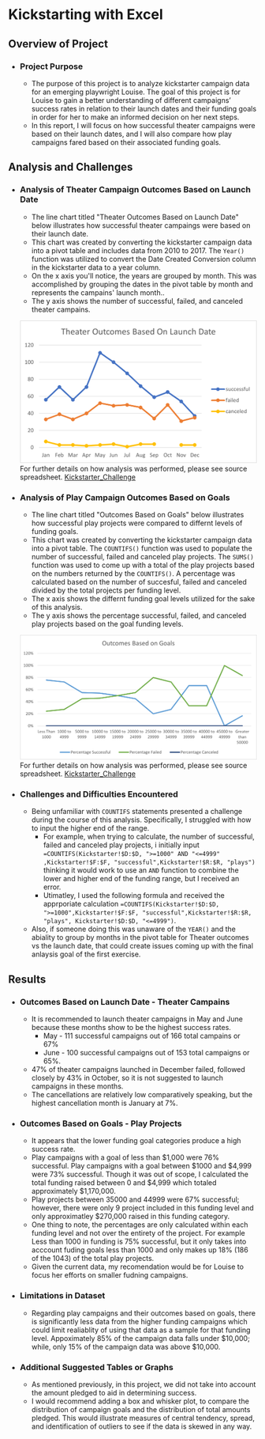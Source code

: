 # **Kickstarting with Excel**

## **Overview of Project**

 - ### Project Purpose
   - The purpose of this project is to analyze kickstarter campaign data for an emerging playwright Louise. The goal of  this project is for Louise to gain a better understanding of different campaigns’ success rates in relation to their launch dates and their funding goals in order for her to make an informed decision on her next steps. 
   - In this report, I will focus on how successful theater campaigns were based on their launch dates, and I will also compare how play campaigns fared based on their associated funding goals.

## Analysis and Challenges

 - ### Analysis of Theater Campaign Outcomes Based on Launch Date
   -  The line chart titled "Theater Outcomes Based on Launch Date" below illustrates how successful theater campaings were based on their launch date.
   -  This chart was created by converting the kickstarter campaign data into a pivot table and includes data from 2010 to 2017.  The `Year()` function was utilized to convert the Date Created Conversion column in the kickstarter data to a year column.  
   -  On the x axis you'll notice, the years are grouped by month.  This was accomplished by grouping the dates in the pivot table by month and represents the campains' launch month.. 
   -  The y axis shows the number of successful, failed, and canceled theater campains. 

   ![Theater_Outcomes_vs_Launch](Resources/Theater_Outcomes_vs_Launch.png)
    For further details on how analysis was performed, please see source spreadsheet. 
    [Kickstarter_Challenge](Kickstarter_Challenge.zip)

 - ### Analysis of Play Campaign Outcomes Based on Goals
   - The line chart titled "Outcomes Based on Goals" below illustrates how successful play projects were compared to differnt levels of funding goals.
   - This chart was created by converting the kickstarter campaign data into a pivot table.  The `COUNTIFS()` function was used to populate the number of successful, failed and canceled play projects.  The `SUMS()` function was used to come up with a total of the play projects based on the numbers returned by the `COUNTIFS()`.  A percentage was calculated based on the number of succesful, failed and canceled divided by the total projects per funding level. 
   -  The x axis shows the differnt funding goal levels utilized for the sake of this analysis.  
   -  The y axis shows the percentage successful, failed, and canceled play projects based on the goal funding levels.
   
   ![Outcomes_vs_Goals](Resources/Outcomes_vs_Goals.png)
   For further details on how analysis was performed, please see source spreadsheet. 
   [Kickstarter_Challenge](Kickstarter_Challenge.zip)

 - ### Challenges and Difficulties Encountered
   - Being unfamiliar with `COUNTIFS` statements presented a challenge during the course of this analysis. Specifically, I struggled with how to input the higher end of the range.  
     - For example, when trying to calculate, the number of successful, failed and canceled play projects, i initially input `=COUNTIFS(Kickstarter!$D:$D, ">=1000" AND "<=4999" ,Kickstarter!$F:$F, "successful",Kickstarter!$R:$R, "plays")` thinking it would work to use an `AND` function to combine the lower and higher end of the funding range, but I received an error.  
     - Utimatley, I used the following formula and received the apprporiate calculation `=COUNTIFS(Kickstarter!$D:$D, ">=1000",Kickstarter!$F:$F, "successful",Kickstarter!$R:$R, "plays", Kickstarter!$D:$D, "<=4999")`.
   - Also, if someone doing this was unaware of the `YEAR()` and the abiality to group by months in the pivot table for Theater outcomes vs the launch date, that could create issues coming up with the final anlaysis goal of the first exercise.


## Results

 - ### Outcomes Based on Launch Date - Theater Campains
   - It is recommended to launch theater campaigns in May and June because these months show to be the highest success rates.
     - May - 111 successful campaigns out of 166 total campains or 67% 
     - June - 100 successful campaigns out of 153 total campaigns or 65%. 
   - 47% of theater campaigns launched in December failed, followed closely by 43% in October, so it is not suggested to launch campaigns in these months.  
   - The cancellations are relatively low comparatively speaking, but the highest cancellation month is January at 7%.
  
 - ### Outcomes Based on Goals - Play Projects
   - It appears that the lower funding goal categories produce a high success rate.  
   - Play campaigns with a goal of less than $1,000 were 76% successful.  Play campaigns with a goal between $1000 and $4,999 were 73% successful.  Though it was out of scope, I calculated the total funding raised between 0 and $4,999 which totaled approximately $1,170,000.
   - Play projects between 35000 and 44999 were 67% successful; however, there were only 9 project included in this funding level and only approximatley $270,000 raised in this funding category.  
   - One thing to note, the percentages are only calculated within each funding level and not over the entirety of the project.  For example Less than 1000 in funding is 75% successful, but it only takes into acccount fuding goals less than 1000 and only makes up 18% (186 of the 1043) of the total play projects.
   - Given the current data, my recomendation would be for Louise to focus her efforts on smaller fudning campaigns.  
   
 - ### Limitations in Dataset
   - Regarding play campaigns and their outcomes based on goals, there is significantly less data from the higher funding campaigns which could limit realiablity of using that data as a sample for that funding level.  Appoximately 85% of the campaign data falls under $10,000; while, only 15% of the campaign data was above $10,000.

 - ### Additional Suggested Tables or Graphs
   - As mentioned previously, in this project, we did not take into account the amount pledged to aid in determining success.  
   - I would recommend adding a box and whisker plot, to compare the distribution of campaign goals and the distribution of total amounts pledged.  This would illustrate measures of central tendency, spread, and identification of outliers to see if the data is skewed in any way.
